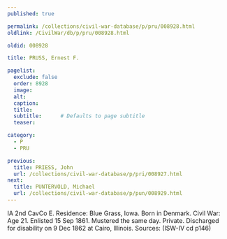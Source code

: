 ```yaml
---
published: true

permalink: /collections/civil-war-database/p/pru/008928.html
oldlink: /CivilWar/db/p/pru/008928.html

oldid: 008928

title: PRUSS, Ernest F.

pagelist:
  exclude: false
  order: 8928
  image: 
  alt:
  caption:
  title:
  subtitle:      # Defaults to page subtitle
  teaser:

category: 
  - P 
  - PRU

previous:
  title: PRIESS, John
  url: /collections/civil-war-database/p/pri/008927.html  
next:
  title: PUNTERVOLD, Michael
  url: /collections/civil-war-database/p/pun/008929.html   
---
```

IA 2nd CavCo E. Residence: Blue Grass, Iowa. Born in Denmark. Civil War: Age 21. Enlisted 15 Sep 1861. Mustered the same day. Private. Discharged for disability on 9 Dec 1862 at Cairo, Illinois. Sources: (ISW-IV cd p146)